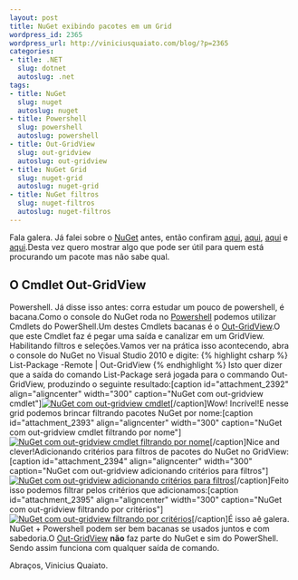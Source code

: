 ```yaml
--- 
layout: post
title: NuGet exibindo pacotes em um Grid
wordpress_id: 2365
wordpress_url: http://viniciusquaiato.com/blog/?p=2365
categories: 
- title: .NET
  slug: dotnet
  autoslug: .net
tags: 
- title: NuGet
  slug: nuget
  autoslug: nuget
- title: Powershell
  slug: powershell
  autoslug: powershell
- title: Out-GridView
  slug: out-gridview
  autoslug: out-gridview
- title: NuGet Grid
  slug: nuget-grid
  autoslug: nuget-grid
- title: NuGet filtros
  slug: nuget-filtros
  autoslug: nuget-filtros
---
```

Fala galera. Já falei sobre o [NuGet](http://nuget.codeplex.com/) antes, então confiram [aqui](http://viniciusquaiato.com/blog/videos-pelestra-sobre-nuget-do-dnad-2010/), [aqui](http://viniciusquaiato.com/blog/aprenda-os-comandos-para-adicionar-pacotes-com-nupack/), [aqui](http://viniciusquaiato.com/blog/aprenda-os-comandos-de-listagem-do-nupack/) e [aqui](http://viniciusquaiato.com/blog/nupack-uma-das-melhores-invencoes-da-microsoft/).Desta vez quero mostrar algo que pode ser útil para quem está procurando um pacote mas não sabe qual.

## O Cmdlet Out-GridView
Powershell. Já disse isso antes: corra estudar um pouco de powershell, é bacana.Como o console do NuGet roda no [Powershell](http://technet.microsoft.com/pt-br/library/bb978526.aspx) podemos utilizar Cmdlets do PowerShell.Um destes Cmdlets bacanas é o [Out-GridView](http://technet.microsoft.com/en-us/library/ff730930.aspx).O que este Cmdlet faz é pegar uma saída e canalizar em um GridView. Habilitando filtros e seleções.Vamos ver na prática isso acontecendo, abra o console do NuGet no Visual Studio 2010 e digite:
{% highlight csharp %}
List-Package -Remote | Out-GridView
{% endhighlight %}
Isto quer dizer que a saída do comando List-Package será jogada para o commando Out-GridView, produzindo o seguinte resultado:[caption id="attachment_2392" align="aligncenter" width="300" caption="NuGet com out-gridview cmdlet"][![NuGet com out-gridview cmdlet](http://viniciusquaiato.com/blog/wp-content/uploads/2010/12/NuGet_com_out-gridview-300x171.png "NuGet com out-gridview cmdlet")](http://viniciusquaiato.com/blog/wp-content/uploads/2010/12/NuGet_com_out-gridview.png)[/caption]Wow! Incrível!E nesse grid podemos brincar filtrando pacotes NuGet por nome:[caption id="attachment_2393" align="aligncenter" width="300" caption="NuGet com out-gridview cmdlet filtrando por nome"][![NuGet com out-gridview cmdlet filtrando por nome](http://viniciusquaiato.com/blog/wp-content/uploads/2010/12/NuGet_com_out-gridview_e_filtro-300x171.png "NuGet com out-gridview cmdlet filtrando por nome")](http://viniciusquaiato.com/blog/wp-content/uploads/2010/12/NuGet_com_out-gridview_e_filtro.png)[/caption]Nice and clever!Adicionando critérios para filtros de pacotes do NuGet no GridView:[caption id="attachment_2394" align="aligncenter" width="300" caption="NuGet com out-gridview adicionando critérios para filtros"][![NuGet com out-gridview adicionando critérios para filtros](http://viniciusquaiato.com/blog/wp-content/uploads/2010/12/NuGet_com_out-gridview_e_filtro_adicionando_criterios-300x171.png "NuGet com out-gridview adicionando critérios para filtros")](http://viniciusquaiato.com/blog/wp-content/uploads/2010/12/NuGet_com_out-gridview_e_filtro_adicionando_criterios.png)[/caption]Feito isso podemos filtrar pelos critérios que adicionamos:[caption id="attachment_2395" align="aligncenter" width="300" caption="NuGet com out-gridview filtrando por critérios"][![NuGet com out-gridview filtrando por critérios](http://viniciusquaiato.com/blog/wp-content/uploads/2010/12/NuGet_com_out-gridview_e_filtro_por_criterios-300x171.png "NuGet com out-gridview filtrando por critérios")](http://viniciusquaiato.com/blog/wp-content/uploads/2010/12/NuGet_com_out-gridview_e_filtro_por_criterios.png)[/caption]É isso aê galera. NuGet + Powershell podem ser bem bacanas se usados juntos e com sabedoria.O [Out-GridView](http://technet.microsoft.com/en-us/library/ff730930.aspx) **não** faz parte do NuGet e sim do PowerShell. Sendo assim funciona com qualquer saída de comando.

Abraços,
Vinicius Quaiato.

